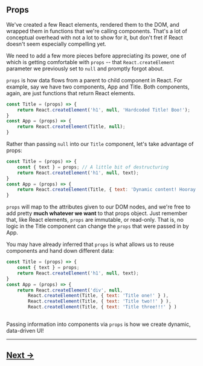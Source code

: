 ## Props

We've created a few React elements, rendered them to the DOM, and wrapped them in functions that we're calling components. That's a lot of conceptual overhead with not a lot to show for it, but don't fret if React doesn't seem especially compelling yet.

We need to add a few more pieces before appreciating its power, one of which is getting comfortable with `props` -- that `React.createElement` parameter we previously set to `null` and promptly forgot about.

`props` is how data flows from a parent to child component in React. For example, say we have two components, App and Title. Both components, again, are just functions that return React elements.
```js
const Title = (props) => {
    return React.createElement('h1', null, 'Hardcoded Title! Boo!');
}
const App = (props) => {
    return React.createElement(Title, null);
}
```
Rather than passing `null` into our `Title` component, let's take advantage of props:
```js
const Title = (props) => {
    const { text } = props; // A little bit of destructuring
    return React.createElement('h1', null, text);
}
const App = (props) => {
    return React.createElement(Title, { text: 'Dynamic content! Hooray!' } );
}
```
`props` will map to the attributes given to our DOM nodes, and we're free to add pretty __much whatever we want__ to that props object. Just remember that, like React elements, `props` are immutable, or read-only. That is, no logic in the Title component can change the `props` that were passed in by App.

You may have already inferred that `props` is what allows us to reuse components and hand down different data:
```js
const Title = (props) => {
    const { text } = props;
    return React.createElement('h1', null, text);
}
const App = (props) => {
    return React.createElement('div', null,
        React.createElement(Title, { text: 'Title one!' } ),
        React.createElement(Title, { text: 'Title two!!' } ),
        React.createElement(Title, { text: 'Title three!!!' } )
  
```
Passing information into components via `props` is how we create dynamic, data-driven UI!

---

## [Next ->](../01.Lessons/06.Functional101.md)